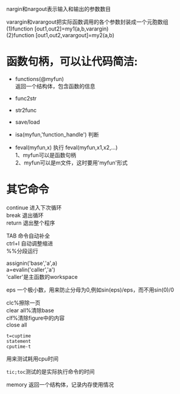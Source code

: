 nargin和nargout表示输入和输出的参数数目  

varargin和varargout把实际函数调用的各个参数封装成一个元胞数组  
(1)function [out1,out2]=my1(a,b,varargin)  
(2)function [out1,out2,varargout]=my2(a,b)  

# 函数句柄，可以让代码简洁:  
- functions(@myfun)  
返回一个结构体，包含函数的信息  

- func2str
- str2func
- save/load
- isa(myfun,'function_handle')
判断
- feval(myfun,x)
执行
feval(myfun,x1,x2,...)  
1、myfun可以是函数句柄  
2、myfun可以是m文件，这时要用'myfun'形式  

# 其它命令
continue 进入下次循环  
break   退出循环  
return 退出整个程序  
  
TAB 命令自动补全  
ctrl+I 自动调整缩进  
%%分段运行  
  
assignin('base','a',a)  
a=evalin('caller','a')  
'caller'是主函数的workspace  

eps   一个极小数，用来防止分母为0,例如sin(eps)/eps，而不用sin(0)/0  
  
clc%擦除一页  
clear all%清除base  
clf%清除figure中的内容  
close all  

```
t=cuptime
statement
cputime-t
```
用来测试耗用cpu时间

`tic;toc`测试的是实际执行命令的时间

memory 返回一个结构体，记录内存使用情况
